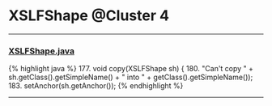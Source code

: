 # XSLFShape @Cluster 4

***

### [XSLFShape.java](https://searchcode.com/codesearch/view/97406645/)
{% highlight java %}
177. void copy(XSLFShape sh) {
180.                 "Can't copy " + sh.getClass().getSimpleName() + " into " + getClass().getSimpleName());
183.     setAnchor(sh.getAnchor());
{% endhighlight %}

***

